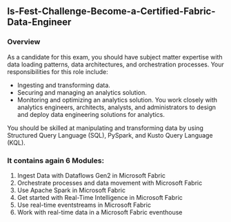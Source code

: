 ## ls-Fest-Challenge-Become-a-Certified-Fabric-Data-Engineer
### Overview

As a candidate for this exam, you should have subject matter expertise with data loading patterns, data architectures, and orchestration processes. Your responsibilities for this role include:

- Ingesting and transforming data.
- Securing and managing an analytics solution.
- Monitoring and optimizing an analytics solution.
You work closely with analytics engineers, architects, analysts, and administrators to design and deploy data engineering solutions for analytics.

You should be skilled at manipulating and transforming data by using Structured Query Language (SQL), PySpark, and Kusto Query Language (KQL).

### It contains again 6 Modules:
1)	Ingest Data with Dataflows Gen2 in Microsoft Fabric
2)	Orchestrate processes and data movement with Microsoft Fabric
3)	Use Apache Spark in Microsoft Fabric
4)	Get started with Real-Time Intelligence in Microsoft Fabric
5)	Use real-time eventstreams in Microsoft Fabric
6)	Work with real-time data in a Microsoft Fabric eventhouse


